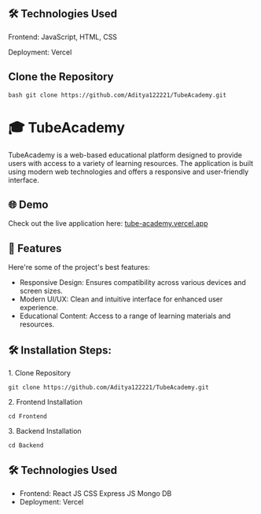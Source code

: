 ## 🛠️ Technologies Used
Frontend: JavaScript, HTML, CSS

Deployment: Vercel

## Clone the Repository

```bash git clone https://github.com/Aditya122221/TubeAcademy.git```



<h1 id="title">🎓 TubeAcademy</h1>

<p id="description">TubeAcademy is a web-based educational platform designed to provide users with access to a variety of learning resources. The application is built using modern web technologies and offers a responsive and user-friendly interface.</p>

<h2>🌐 Demo</h2>

Check out the live application here: [tube-academy.vercel.app](tube-academy.vercel.app)

  
  
<h2>🚀 Features</h2>

Here're some of the project's best features:

*   Responsive Design: Ensures compatibility across various devices and screen sizes.
*   Modern UI/UX: Clean and intuitive interface for enhanced user experience.
*   Educational Content: Access to a range of learning materials and resources.

<h2>🛠️ Installation Steps:</h2>

<p>1. Clone Repository</p>

```
git clone https://github.com/Aditya122221/TubeAcademy.git
```

<p>2. Frontend Installation</p>

```
cd Frontend
```

<p>3. Backend Installation</p>

```
cd Backend
```

<h2>🛠️ Technologies Used</h2>

*   Frontend: React JS CSS Express JS Mongo DB
*   Deployment: Vercel